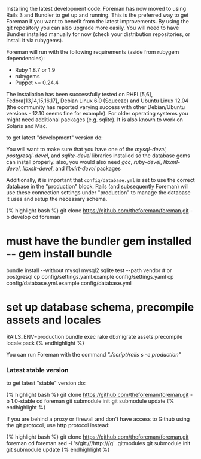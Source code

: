 
Installing the latest development code:
Foreman has now moved to using Rails 3 and Bundler to get up and running. This is the preferred way to get Foreman if you want to benefit from the latest improvements. By using the git repository you can also upgrade more easily. You will need to have Bundler installed manually for now (check your distribution repositories, or install it via rubygems).

Foreman will run with the following requirements (aside from rubygem dependencies):

* Ruby 1.8.7 or 1.9
* rubygems
* Puppet >= 0.24.4

The installation has been successfully tested on RHEL[5,6], Fedora[13,14,15,16,17], Debian Linux 6.0 (Squeeze) and Ubuntu Linux 12.04 (the community has reported varying success with other Debian/Ubuntu versions - 12.10 seems fine for example). For older operating systems you might need additional packages (e.g. sqlite).  It is also known to work on Solaris and Mac.

to get latest "development" version do:

You will want to make sure that you have one of the *mysql-devel*, *postgresql-devel*, and *sqlite-devel* libraries installed so the database gems can install properly.
also, you would also need *gcc*, *ruby-devel*, *libxml-devel*, *libxslt-devel*, and *libvirt-devel* packages

Additionally, it is important that `config/database.yml` is set to use
the correct database in the "production" block. Rails (and subsequently
Foreman) will use these connection settings under "production" to manage
the database it uses and setup the necessary schema.

{% highlight bash %}
git clone https://github.com/theforeman/foreman.git -b develop
cd foreman
# must have the bundler gem installed -- gem install bundle
bundle install --without mysql mysql2  sqlite test --path vendor # or postgresql
cp config/settings.yaml.example config/settings.yaml
cp config/database.yml.example config/database.yml
# set up database schema, precompile assets and locales
RAILS_ENV=production bundle exec rake db:migrate assets:precompile locale:pack
{% endhighlight %}

You can run Foreman with the command *"./script/rails s -e production"*

### Latest stable version

to get latest "stable" version do:

{% highlight bash %}
git clone https://github.com/theforeman/foreman.git -b 1.0-stable
cd foreman
git submodule init
git submodule update
{% endhighlight %}

If you are behind a proxy or firewall and don't have access to Github
using the git protocol, use http protocol instead:

{% highlight bash %}
git clone https://github.com/theforeman/foreman.git foreman
cd foreman
sed -i 's/git:\/\//http:\/\//g' .gitmodules
git submodule init
git submodule update
{% endhighlight %}
